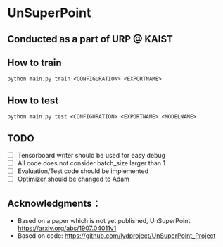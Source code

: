 # UnSuperPoint
## Conducted as a part of URP @ KAIST
## How to train
```
python main.py train <CONFIGURATION> <EXPORTNAME>
```

## How to test
```
python main.py test <CONFIGURATION> <EXPORTNAME> <MODELNAME>
```

## TODO
 - [ ] Tensorboard writer should be used for easy debug
 - [ ] All code does not consider batch_size larger than 1
 - [ ] Evaluation/Test code should be implemented
 - [ ] Optimizer should be changed to Adam
 
## Acknowledgments：
 - Based on a paper which is not yet published, UnSuperPoint: <https://arxiv.org/abs/1907.04011v1>
 - Based on code: <https://github.com/lydproject/UnSuperPoint_Project>
